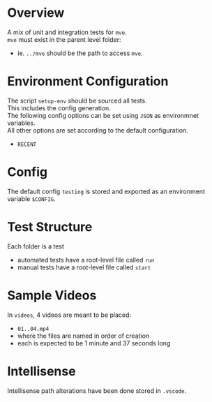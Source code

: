 # Overview

A mix of unit and integration tests for `mve`.  
`mve` must exist in the parent level folder:

- ie. `../mve` should be the path to access `mve`.

# Environment Configuration

The script `setup-env` should be sourced all tests.  
This includes the config generation.  
The following config options can be set using `JSON` as environmnet variables.  
All other options are set according to the default configuration.

- `RECENT`

# Config

The default config `testing` is stored and exported as an environment variable `$CONFIG`.

# Test Structure

Each folder is a test

- automated tests have a root-level file called `run`
- manual tests have a root-level file called `start`

# Sample Videos

In `videos`, 4 videos are meant to be placed:

- `01..04.mp4`
- where the files are named in order of creation
- each is expected to be 1 minute and 37 seconds long

# Intellisense

Intellisense path alterations have been done stored in `.vscode`.

